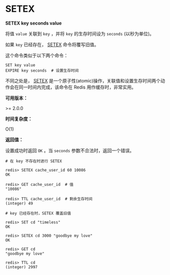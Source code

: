 
# SETEX

**SETEX key seconds value**

将值 `value` 关联到 `key` ，并将 `key` 的生存时间设为 `seconds` (以秒为单位)。

如果 `key` 已经存在， [SETEX](#setex) 命令将覆写旧值。

这个命令类似于以下两个命令：

```
SET key value
EXPIRE key seconds  # 设置生存时间

```

不同之处是， [SETEX](#setex) 是一个原子性(atomic)操作，关联值和设置生存时间两个动作会在同一时间内完成，该命令在 Redis 用作缓存时，非常实用。

**可用版本：**

&gt;= 2.0.0

**时间复杂度：**

O(1)

**返回值：**

设置成功时返回 `OK` 。当 `seconds` 参数不合法时，返回一个错误。

```
# 在 key 不存在时进行 SETEX

redis> SETEX cache_user_id 60 10086
OK

redis> GET cache_user_id  # 值
"10086"

redis> TTL cache_user_id  # 剩余生存时间
(integer) 49

# key 已经存在时，SETEX 覆盖旧值

redis> SET cd "timeless"
OK

redis> SETEX cd 3000 "goodbye my love"
OK

redis> GET cd
"goodbye my love"

redis> TTL cd
(integer) 2997

```
